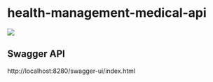 # health-management-medical-api
![](https://github.com/theander/health-management-medical-api/actions/workflows/master.yml/badge.svg)

## Swagger API

http://localhost:8280/swagger-ui/index.html
